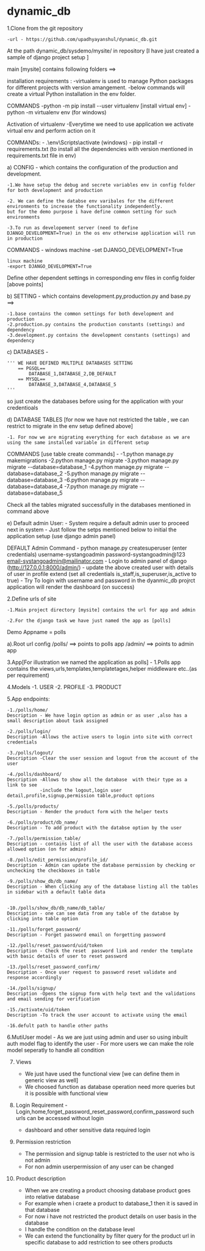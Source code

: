 # dynamic_db

1.Clone from the git repository

	-url - https://github.com/upadhyayanshul/dynamic_db.git

At the path dynamic_db/sysdemo/mysite/ in repository [I have just created a sample of django project setup ]

main [mysite] contains following folders ==>

installation requirements : 
	-virtualenv is used to manage Python packages for different projects with version amangement.
	-below commands  will create a virtual Python installation in the env folder.

COMMANDS
	-python -m pip install --user virtualenv [install virtual env]
	-python -m virtualenv env (for windows)

Activation of virtualenv
	-Everytime we need to use application we activate virtual env and perform action on it

COMMANDs:
	- .\env\Scripts\activate (windows)
	- pip install -r requirements.txt (to install all the dependencies with version mentioned in requirements.txt file in env)
	

a) CONFIG - which contains the configuration of the production and development.

	-1.We have setup the debug and secrete variables env in config folder for both development and production 

	-2. We can define the databse env varibales for the different environments to increase the functionality independently.
	but for the demo purpose i have define common setting for such environments

	-3.To run as developement server (need to define DJANGO_DEVELOPMENT=True) in the os env otherwise application will run in production


COMMANDS -
	windows machine
	-set DJANGO_DEVELOPMENT=True

	linux machine
	-export DJANGO_DEVELOPMENT=True

Define other dependent settings in corresponding env files in config folder [above points]

b) SETTING - which contains development.py,production.py and base.py ==>

	-1.base contains the common settings for both development and production
	-2.production.py contains the production constants (settings) and dependency 
	-3.development.py contains the development constants (settings) and dependency 

c) DATABASES - 

	''' WE HAVE DEFINED MULTIPLE DATABASES SETTING
	    == PGSQL==
	        DATABASE_1,DATABASE_2,DB_DEFAULT
	    == MYSQL==
	        DATABASE_3,DATABASE_4,DATABASE_5
	'''
so just create the databases before using for the application with your credentioals

d) DATABASE TABLES [for now we have not restricted the table , we can restrict to migrate in the env setup defined above]

	-1. For now we are migrating everything for each database as we are using the same installed variable in different setup

COMMANDS [use table create commands]  - 
	-1.python manage.py makemigrations
	-2.python manage.py migrate
	-3.python manage.py migrate --database=database_1
	-4.python manage.py migrate --database=database_2
	-5.python manage.py migrate --database=database_3
	-6.python manage.py migrate --database=database_4
	-7.python manage.py migrate --database=database_5

Check all the tables migrated successfully in the databases mentioned in command above

e) Default admin User:
	- System require a default admin user to proceed next in system
	- Just follow the setps mentioned below to initial the application setup (use django admin panel)

DEFAULT Admin Command
	- python manage.py createsuperuser (enter credentials)
		username-systangoadmin
		password-systangoadmin@123
		email-systangoadmin@mailinator.com
	- Login to admin panel of django (http://127.0.0.1:8000/admin/)
	- update the above created user with details of user in profile extend  (set all credentials is_staff,is_superuser,is_active to true)
	- Try To login with username and password in the dyanmic_db projrct application will render the dashboard (on success)


2.Define urls of site

	-1.Main project directory [mysite] contains the url for app and admin

	-2.For the django task we have just named the app as [polls]

Demo Appname  = polls

a).Root url config 
	/polls/ ==> points to polls app
	/admin/ ==> points to admin app 


3.App[For illustration we named the application as polls]
	- 1.Polls app contains the views,urls,templates,templatetages,helper middleware etc..(as per requirement)

4.Models
	-1. USER
	-2. PROFILE
	-3. PRODUCT

5.App endpoints:

	-1./polls/home/
	Description - We have login option as admin or as user ,also has a small description about task assigned

	-2./polls/login/
	Description -Allows the active users to login into site with correct credentials

	-3./polls/logout/
	Description -Clear the user session and logout from the account of the user

	-4./polls/dashboard/
	Description -Allows to show all the database  with their type as a link to see
				-include the logout,login user detail,profile,signup,permission table,product options

	-5./polls/products/
	Description - Render the product form with the helper texts

	-6./polls/product/db_name/
	Description - To add product with the databse option by the user

	-7./polls/permission_table/
	Description - contains list of all the user with the database access allowed option (on for admin)

	-8./polls/edit_permission/profile_id/
	Description - Admin can update the database permission by checking or unchecking the checkboxes in table

	-9./polls/show_db/db_name/
	Description - When clicking any of the database listing all the tables in sidebar with a default table data


	-10./polls/show_db/db_name/db_table/
	Description - one can see data from any table of the databse by clicking into table option

	-11./polls/forget_password/
	Description - Forget password email on forgetting password

	-12./polls/reset_password/uid/token
	Description - Check the reset  password link and render the template with basic details of user to reset password

	-13./polls/reset_password_confirm/
	Description - Once user request to password reset validate and response accordingly

	-14./polls/signup/
	Description -Opens the signup form with help text and the validations and email sending for verification

	-15./activate/uid/token
	Description -To track the user account to activate using the email

	-16.defult path to handle other paths

6.MutiUser model
	- As we are just using admin and user so using inbuilt auth model flag to identify the user
	- For more users we can make the role model seperatly to handle all condition 

7. Views
	- We just have used the functional view [we can define them in generic view as well]
	- We choosed function as database operation need more queries but it is possible with functional view

8. Login Requirement
	-Login,home,forget_password_reset_password,confirm_password such urls can be accessed without login 
	- dashboard and other sensitive data required login 

9. Permission restriction 
	- The permission and signup table is restricted to the user not who is not admin
	- For non admin userpermission of any user can be changed

10. Product description 
	- When we are creating a product choosing database product goes into relative database 
	- For example when i craete a product to database_1 then it is saved in that database 
	- For now i have not restricted the product details on user basis in the database 
	- I handle the condition on the database level 
	- We can extend the functionality by filter query for the product url in specific database to add restriction to see others products



